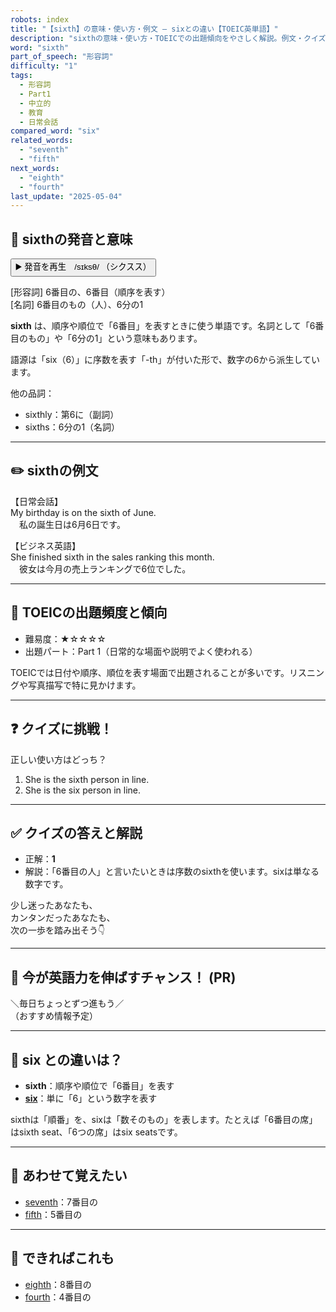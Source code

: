 ```yaml
---
robots: index
title: "【sixth】の意味・使い方・例文 ― sixとの違い【TOEIC英単語】"
description: "sixthの意味・使い方・TOEICでの出題傾向をやさしく解説。例文・クイズ付きでsixとの違いもわかりやすく学べます。"
word: "sixth"
part_of_speech: "形容詞"
difficulty: "1"
tags:
  - 形容詞
  - Part1
  - 中立的
  - 教育
  - 日常会話
compared_word: "six"
related_words:
  - "seventh"
  - "fifth"
next_words:
  - "eighth"
  - "fourth"
last_update: "2025-05-04"
---
```


## 🔰 sixthの発音と意味

<button class="play-audio" onclick="playTTS('sixth')">
  <span class="play-audio-main">
    ▶️ 発音を再生　/sɪksθ/
  </span>
  <span class="play-audio-sub">
    （シクスス）
  </span>
</button>

[形容詞] 6番目の、6番目（順序を表す）  
[名詞] 6番目のもの（人）、6分の1

**sixth** は、順序や順位で「6番目」を表すときに使う単語です。名詞として「6番目のもの」や「6分の1」という意味もあります。

語源は「six（6）」に序数を表す「-th」が付いた形で、数字の6から派生しています。

他の品詞：  
- sixthly：第6に（副詞）
- sixths：6分の1（名詞）

---

## ✏️ sixthの例文

【日常会話】  
My birthday is on the sixth of June.  
　私の誕生日は6月6日です。

【ビジネス英語】  
She finished sixth in the sales ranking this month.  
　彼女は今月の売上ランキングで6位でした。

---

## 🎯 TOEICの出題頻度と傾向

- 難易度：★☆☆☆☆
- 出題パート：Part 1（日常的な場面や説明でよく使われる）

TOEICでは日付や順序、順位を表す場面で出題されることが多いです。リスニングや写真描写で特に見かけます。

---

## ❓ クイズに挑戦！

正しい使い方はどっち？

1. She is the sixth person in line.  
2. She is the six person in line.

---

## ✅ クイズの答えと解説

- 正解：**1**
- 解説：「6番目の人」と言いたいときは序数のsixthを使います。sixは単なる数字です。

少し迷ったあなたも、  
カンタンだったあなたも、  
次の一歩を踏み出そう👇️

---

## 🚀 今が英語力を伸ばすチャンス！ (PR)

<div class="info-center">
＼毎日ちょっとずつ進もう／<br>  
（おすすめ情報予定）
</div>

---

## 🤔  six との違いは？

- **sixth**：順序や順位で「6番目」を表す
- **[six](/six)**：単に「6」という数字を表す

sixthは「順番」を、sixは「数そのもの」を表します。たとえば「6番目の席」はsixth seat、「6つの席」はsix seatsです。

---

## 🧩 あわせて覚えたい

- [seventh](/seventh)：7番目の
- [fifth](/fifth)：5番目の

---

## 📖 できればこれも

- [eighth](/eighth)：8番目の
- [fourth](/fourth)：4番目の

<!-- cvid: aid20_bid11 -->
